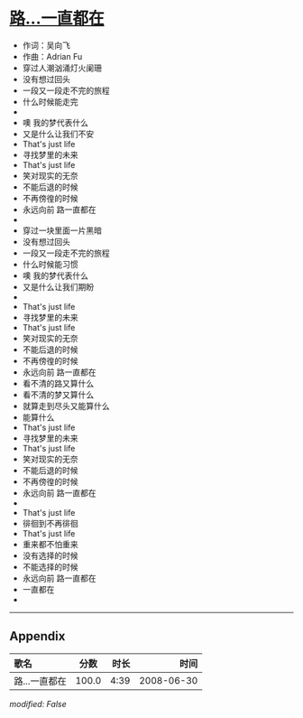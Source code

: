 # [路...一直都在](https://music.163.com/song?id=25906126)

* 作词：吴向飞
* 作曲：Adrian Fu
* 穿过人潮汹涌灯火阑珊
* 没有想过回头
* 一段又一段走不完的旅程
* 什么时候能走完
* 
* 噢 我的梦代表什么
* 又是什么让我们不安
* That's just life
* 寻找梦里的未来
* That's just life
* 笑对现实的无奈
* 不能后退的时候
* 不再傍徨的时候
* 永远向前 路一直都在
* 
* 穿过一块里面一片黑暗
* 没有想过回头
* 一段又一段走不完的旅程
* 什么时候能习惯
* 噢 我的梦代表什么
* 又是什么让我们期盼
* 
* That's just life
* 寻找梦里的未来
* That's just life
* 笑对现实的无奈
* 不能后退的时候
* 不再傍徨的时候
* 永远向前 路一直都在
* 看不清的路又算什么
* 看不清的梦又算什么
* 就算走到尽头又能算什么
* 能算什么
* That's just life
* 寻找梦里的未来
* That's just life
* 笑对现实的无奈
* 不能后退的时候
* 不再傍徨的时候
* 永远向前 路一直都在
* 
* That's just life
* 徘徊到不再徘徊
* That's just life
* 重来都不怕重来
* 没有选择的时候
* 不能选择的时候
* 永远向前 路一直都在
* 一直都在
* 


---

## Appendix

|歌名|分数|时长|时间|
|:---|:---:|---:|---:|
|路...一直都在|100.0|4:39|2008-06-30

*modified: False*